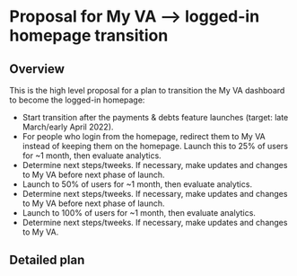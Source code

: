 # Proposal for My VA --> logged-in homepage transition

## Overview

This is the high level proposal for a plan to transition the My VA dashboard to become the logged-in homepage:

- Start transition after the payments & debts feature launches (target: late March/early April 2022).
- For people who login from the homepage, redirect them to My VA instead of keeping them on the homepage. Launch this to 25% of users for ~1 month, then evaluate analytics.
- Determine next steps/tweeks. If necessary, make updates and changes to My VA before next phase of launch.
- Launch to 50% of users for ~1 month, then evaluate analytics.
- Determine next steps/tweeks. If necessary, make updates and changes to My VA before next phase of launch.
- Launch to 100% of users for ~1 month, then evaluate analytics.
- Determine next steps/tweeks. If necessary, make updates and changes to My VA.

## Detailed plan
